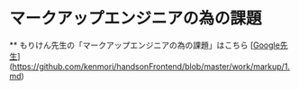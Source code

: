# マークアップエンジニアの為の課題
** もりけん先生の「マークアップエンジニアの為の課題」はこちら
[[Google先生](https://github.com/kenmori/handsonFrontend/blob/master/work/markup/1.md)](https://github.com/kenmori/handsonFrontend/blob/master/work/markup/1.md)

